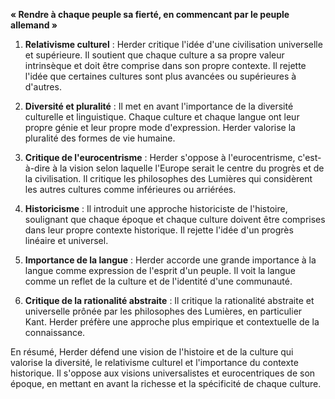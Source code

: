 **« Rendre à chaque peuple sa fierté, en commencant par le peuple allemand »**

1. **Relativisme culturel** : Herder critique l'idée d'une civilisation universelle et supérieure. Il soutient que chaque culture a sa propre valeur intrinsèque et doit être comprise dans son propre contexte. Il rejette l'idée que certaines cultures sont plus avancées ou supérieures à d'autres.

2. **Diversité et pluralité** : Il met en avant l'importance de la diversité culturelle et linguistique. Chaque culture et chaque langue ont leur propre génie et leur propre mode d'expression. Herder valorise la pluralité des formes de vie humaine.

3. **Critique de l'eurocentrisme** : Herder s'oppose à l'eurocentrisme, c'est-à-dire à la vision selon laquelle l'Europe serait le centre du progrès et de la civilisation. Il critique les philosophes des Lumières qui considèrent les autres cultures comme inférieures ou arriérées.

4. **Historicisme** : Il introduit une approche historiciste de l'histoire, soulignant que chaque époque et chaque culture doivent être comprises dans leur propre contexte historique. Il rejette l'idée d'un progrès linéaire et universel.

5. **Importance de la langue** : Herder accorde une grande importance à la langue comme expression de l'esprit d'un peuple. Il voit la langue comme un reflet de la culture et de l'identité d'une communauté.

6. **Critique de la rationalité abstraite** : Il critique la rationalité abstraite et universelle prônée par les philosophes des Lumières, en particulier Kant. Herder préfère une approche plus empirique et contextuelle de la connaissance.

En résumé, Herder défend une vision de l'histoire et de la culture qui valorise la diversité, le relativisme culturel et l'importance du contexte historique. Il s'oppose aux visions universalistes et eurocentriques de son époque, en mettant en avant la richesse et la spécificité de chaque culture.